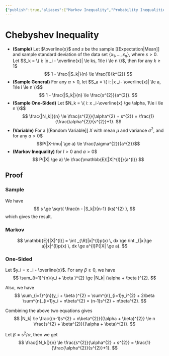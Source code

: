 ```yaml
---
{"publish":true,"aliases":["Markov Inequality","Probability Inequalities"],"title":"Chebyshev Inequality","created":"2022-12-04T22:31:54","modified":"2024-11-04T04:18:08","cssclasses":"","type":"note","sup":["[[Probability Theory]]"],"state":"done"}
---
```



# Chebyshev Inequality

- **(Sample)** Let $\overline{x}$ and $s$ be the sample [[Expectation\|Mean]] and sample standard deviation of the data set $\{ x_{1},\dots,x_n \}$, where $s > 0$. Let $S_k = \{ i: |x _i - \overline{x}| \le ks, 1\le i \le n \}$, then for any $k \ge 1$$
    $$ 1 - \frac{|S_k|}{n} \le \frac{1}{k^{2}} $$
- **(Sample General)** For any $\alpha > 0$, let $S_a = \{ i: |x _i- \overline{x}| \le a, 1\le i \le n \}$$
    $$ 1 - \frac{|S_k|}{n} \le \frac{s^{2}}{a^{2}}. $$
- **(Sample One-Sided)** Let $N_k = \{ i: x _i-\overline{x} \ge \alpha, 1\le i \le n \}$$
    $$ \frac{|N_k|}{n} \le \frac{s^{2}}{\alpha^{2} + s^{2}} = \frac{1}{\frac{\alpha^{2}}{s^{2}}+1}. $$
- **(Variable)** For a [[Random Variable]] $X$ with mean $\mu$ and variance $\sigma^{2}$, and for any $a > 0$$
    $$P(|X-\mu| \ge a) \le \frac{\sigma^{2}}{a^{2}}$$
- **(Markov Inequality)** for $l>0$ and $a > 0$$
    $$ P(|X| \ge a) \le \frac{\mathbb{E}[|X|^{l}]}{a^{l}} $$

## Proof

### Sample

We have
$$
s \ge \sqrt{ \frac{n - |S_k|}{n-1} (ks)^{2} },
$$
which gives the result.

### Markov

$$
\mathbb{E}[|X|^{l}] = \int _{\R}|x|^{l}p(x) \, dx \ge \int _{|x|\ge a}|x|^{l}p(x) \, dx \ge a^{l}P(|X| \ge a).
$$

### One-Sided

Let $y_i = x _i - \overline{x}$. For any $\beta  \ge 0$, we have
$$
\sum_{i=1}^{n}(y_i + \beta )^{2}  \ge |N_k| (\alpha + \beta )^{2}.
$$

Also, we have
$$
\sum_{i=1}^{n}(y_i + \beta )^{2} = \sum^{n}_{i=1}y_i^{2} + 2\beta \sum^{n}_{i=1}y_i + n\beta^{2} = (n-1)s^{2} + n\beta^{2}.
$$

Combining the above two equations gives
$$
|N_k| \le \frac{(n-1)s^{2} + n\beta^{2}}{(\alpha + \beta)^{2}} \le n \frac{s^{2} + \beta^{2}}{(\alpha + \beta)^{2}}.
$$

Let $\beta = s^{2} /\alpha$, then we get
$$
\frac{|N_k|}{n} \le \frac{s^{2}}{\alpha^{2} + s^{2}} = \frac{1}{\frac{\alpha^{2}}{s^{2}}+1}.
$$
